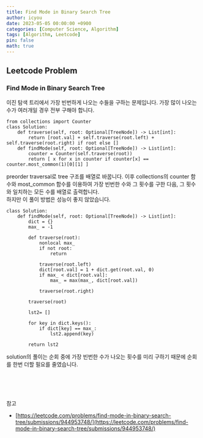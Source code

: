 ```yaml
---
title: Find Mode in Binary Search Tree
author: icyou
date: 2023-05-05 00:00:00 +0900
categories: [Computer Science, Algorithm]
tags: [Algorithm, Leetcode]
pin: false
math: true
---
```


## Leetcode Problem

### Find Mode in Binary Search Tree
이진 탐색 트리에서 가장 빈번하게 나오는 수들을 구하는 문제입니다. 가장 많이 나오는 수가 여러개일 경우 전부 구해야 합니다.

```
from collections import Counter
class Solution:
    def traverse(self, root: Optional[TreeNode]) -> List[int]:
        return [root.val] + self.traverse(root.left) + self.traverse(root.right) if root else []
    def findMode(self, root: Optional[TreeNode]) -> List[int]:
        counter = Counter(self.traverse(root))
        return [ x for x in counter if counter[x] == counter.most_common(1)[0][1] ]
```
preorder traversal로 tree 구조를 배열로 바꿉니다. 이후 collections의 counter 함수와 most_common 함수를 이용하여 가장 빈번한 수와 그 횟수를 구한 다음, 그 횟수와 일치하는 모든 수를 배열로 출력합니다.  
하지만 이 풀이 방법은 성능이 좋지 않았습니다.

```
class Solution:
    def findMode(self, root: Optional[TreeNode]) -> List[int]:
        dict = {}
        max_ = -1
        
        def traverse(root):
            nonlocal max_
            if not root:
                return

            traverse(root.left)
            dict[root.val] = 1 + dict.get(root.val, 0)
            if max_ < dict[root.val]:
                max_ = max(max_, dict[root.val])
            
            traverse(root.right)
            
        traverse(root)
       
        lst2= []
        
        for key in dict.keys():
            if dict[key] == max_:
                lst2.append(key)
                
        return lst2
```
solution의 풀이는 순회 중에 가장 빈번한 수가 나오는 횟수를 미리 구하기 때문에 순회를 한번 더할 필요를 줄였습니다.




<br/><br/><br/><br/>
참고 
- [https://leetcode.com/problems/find-mode-in-binary-search-tree/submissions/944953748/](https://leetcode.com/problems/find-mode-in-binary-search-tree/submissions/944953748/)


